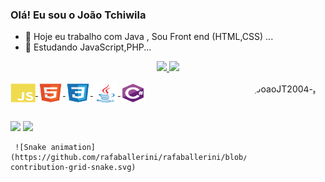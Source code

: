### Olá! Eu sou o João Tchiwila 

- 🔭 Hoje eu trabalho com Java , Sou Front end (HTML,CSS)  ...
- 🌱 Estudando JavaScript,PHP...
<div align="center">
  <a href="https://github.com/JoaoJT2004">
  <img height="180em" src="https://github-readme-stats.vercel.app/api?username=JoaoJT2004&show_icons=true&theme=dracula&include_all_commits=true&count_private=true"/>
  <img height="180em" src="https://github-readme-stats.vercel.app/api/top-langs/?username=JoaoJT2004&layout=compact&langs_count=7&theme=dracula"/>
</div>
<div style="display: inline_block"><br>
  <img align="center" alt="JoaoJT2004-Js" height="30" width="40" src="https://raw.githubusercontent.com/devicons/devicon/master/icons/javascript/javascript-plain.svg">
  <img align="center" alt="JoaoJT2004-HTML" height="30" width="40" src="https://raw.githubusercontent.com/devicons/devicon/master/icons/html5/html5-original.svg">
  <img align="center" alt="JoaoJT2004-CSS" height="30" width="40" src="https://raw.githubusercontent.com/devicons/devicon/master/icons/css3/css3-original.svg">
  <img align="center" alt="JoaoJT2004-java" height="30" width="40" src="https://raw.githubusercontent.com/devicons/devicon/master/icons/java/java-original.svg">
  <img align="center" alt="JoaoJT2004-Csharp" height="30" width="40" src="https://raw.githubusercontent.com/devicons/devicon/master/icons/csharp/csharp-original.svg">
  <img align="right" alt="JoaoJT2004-pic" height="150" style="border-radius:50px;" src="https://share-cdn.picrew.me/shareImg/org/202202/1488850_e1ekPBQW.png">
</div>
  
  ##
 
<div> 
   <a href = "joaolaurindotchiwilajt@gmail.com"><img src="https://img.shields.io/badge/-Gmail-%23333?style=for-the-badge&logo=gmail&logoColor=red" target="_blank"></a>
  <a href="https://www.linkedin.com/in/jo%C3%A3o-tchiwila-38a85a235" target="_blank"><img src="https://img.shields.io/badge/-LinkedIn-%230077B5?style=for-the-badge&logo=linkedin&logoColor=white" target="_blank"></a> 
 
     ![Snake animation](https://github.com/rafaballerini/rafaballerini/blob/output/github-contribution-grid-snake.svg)

 
</div>
